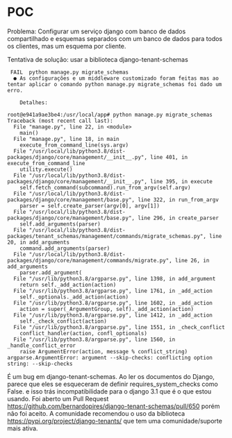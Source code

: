 # POC

Problema: Configurar um serviço django com banco de dados compartilhado e esquemas separados com um banco de dados para todos os clientes, mas um esquema por cliente.

Tentativa de solução: usar a biblioteca django-tenant-schemas

```
 FAIL  python manage.py migrate_schemas
  ● As configurações e um middleware customizado foram feitas mas ao tentar aplicar o comando python manage.py migrate_schemas foi dado um erro.

    Detalhes:

root@e941a9ae3be4:/usr/local/app# python manage.py migrate_schemas
Traceback (most recent call last):
  File "manage.py", line 22, in <module>
    main()
  File "manage.py", line 18, in main
    execute_from_command_line(sys.argv)
  File "/usr/local/lib/python3.8/dist-packages/django/core/management/__init__.py", line 401, in execute_from_command_line
    utility.execute()
  File "/usr/local/lib/python3.8/dist-packages/django/core/management/__init__.py", line 395, in execute
    self.fetch_command(subcommand).run_from_argv(self.argv)
  File "/usr/local/lib/python3.8/dist-packages/django/core/management/base.py", line 322, in run_from_argv
    parser = self.create_parser(argv[0], argv[1])
  File "/usr/local/lib/python3.8/dist-packages/django/core/management/base.py", line 296, in create_parser
    self.add_arguments(parser)
  File "/usr/local/lib/python3.8/dist-packages/tenant_schemas/management/commands/migrate_schemas.py", line 20, in add_arguments
    command.add_arguments(parser)
  File "/usr/local/lib/python3.8/dist-packages/django/core/management/commands/migrate.py", line 26, in add_arguments
    parser.add_argument(
  File "/usr/lib/python3.8/argparse.py", line 1398, in add_argument
    return self._add_action(action)
  File "/usr/lib/python3.8/argparse.py", line 1761, in _add_action
    self._optionals._add_action(action)
  File "/usr/lib/python3.8/argparse.py", line 1602, in _add_action
    action = super(_ArgumentGroup, self)._add_action(action)
  File "/usr/lib/python3.8/argparse.py", line 1412, in _add_action
    self._check_conflict(action)
  File "/usr/lib/python3.8/argparse.py", line 1551, in _check_conflict
    conflict_handler(action, confl_optionals)
  File "/usr/lib/python3.8/argparse.py", line 1560, in _handle_conflict_error
    raise ArgumentError(action, message % conflict_string)
argparse.ArgumentError: argument --skip-checks: conflicting option string: --skip-checks

```

É um bug em django-tenant-schemas. Ao ler os documentos do Django, parece que eles se esqueceram de definir
requires_system_checks como False. e isso trás incompatibilidade para o django 3.1 que é o que estou usando.
Foi aberto um Pull Request https://github.com/bernardopires/django-tenant-schemas/pull/650 porém não foi aceito.
A comunidade recomendou o uso da biblioteca https://pypi.org/project/django-tenants/ que tem uma comunidade/suporte mais ativa.

